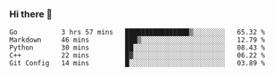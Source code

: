 ### Hi there 👋

<!--
**yeya24/yeya24** is a ✨ _special_ ✨ repository because its `README.md` (this file) appears on your GitHub profile.

Here are some ideas to get you started:

- 🔭 I’m currently working on ...
- 🌱 I’m currently learning ...
- 👯 I’m looking to collaborate on ...
- 🤔 I’m looking for help with ...
- 💬 Ask me about ...
- 📫 How to reach me: ...
- 😄 Pronouns: ...
- ⚡ Fun fact: ...
-->

<!--START_SECTION:waka-->
```text
Go           3 hrs 57 mins   ████████████████▒░░░░░░░░   65.32 % 
Markdown     46 mins         ███▒░░░░░░░░░░░░░░░░░░░░░   12.79 % 
Python       30 mins         ██░░░░░░░░░░░░░░░░░░░░░░░   08.43 % 
C++          22 mins         █▓░░░░░░░░░░░░░░░░░░░░░░░   06.22 % 
Git Config   14 mins         █░░░░░░░░░░░░░░░░░░░░░░░░   03.89 % 
```
<!--END_SECTION:waka-->
